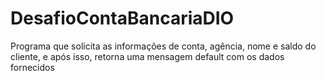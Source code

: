 # DesafioContaBancariaDIO
Programa que solicita as informações de conta, agência, nome e saldo do cliente, e após isso, retorna uma mensagem default com os dados fornecidos
